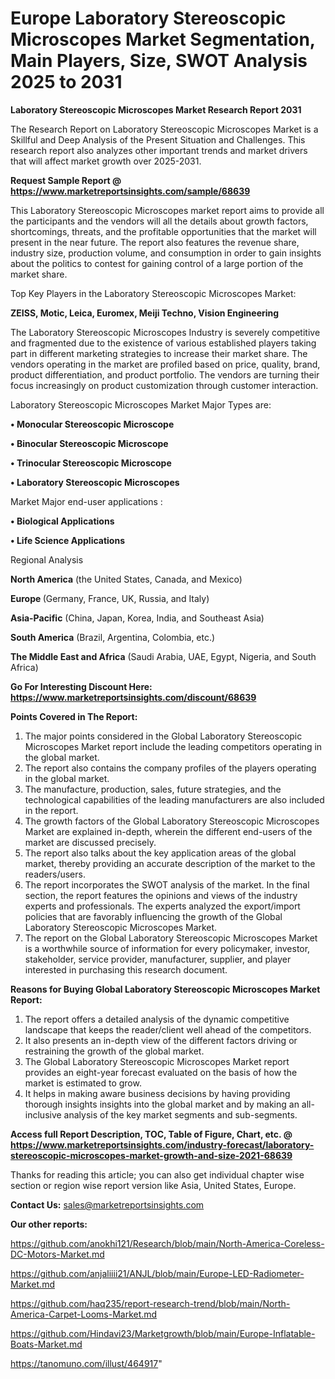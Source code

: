 # Europe Laboratory Stereoscopic Microscopes Market Segmentation, Main Players, Size, SWOT Analysis 2025 to 2031

<strong>Laboratory Stereoscopic Microscopes Market Research Report 2031</strong>

The Research Report on Laboratory Stereoscopic Microscopes Market is a Skillful and Deep Analysis of the Present Situation and Challenges. This research report also analyzes other important trends and market drivers that will affect market growth over 2025-2031.

<strong>Request Sample Report @ <a href=https://www.marketreportsinsights.com/sample/68639>https://www.marketreportsinsights.com/sample/68639</a></strong>

This Laboratory Stereoscopic Microscopes market report aims to provide all the participants and the vendors will all the details about growth factors, shortcomings, threats, and the profitable opportunities that the market will present in the near future. The report also features the revenue share, industry size, production volume, and consumption in order to gain insights about the politics to contest for gaining control of a large portion of the market share.

Top Key Players in the Laboratory Stereoscopic Microscopes Market:

<strong>ZEISS, Motic, Leica, Euromex, Meiji Techno, Vision Engineering</strong>

The Laboratory Stereoscopic Microscopes Industry is severely competitive and fragmented due to the existence of various established players taking part in different marketing strategies to increase their market share. The vendors operating in the market are profiled based on price, quality, brand, product differentiation, and product portfolio. The vendors are turning their focus increasingly on product customization through customer interaction.

Laboratory Stereoscopic Microscopes Market Major Types are:

<strong>• Monocular Stereoscopic Microscope

• Binocular Stereoscopic Microscope

• Trinocular Stereoscopic Microscope

• Laboratory Stereoscopic Microscopes</strong>

Market Major end-user applications :

<strong>• Biological Applications

• Life Science Applications</strong>

Regional Analysis

</u><strong><b>North America</b></strong> (the United States, Canada, and Mexico)

<strong><b>Europe </b></strong>(Germany, France, UK, Russia, and Italy)

<strong><b>Asia-Pacific</b></strong> (China, Japan, Korea, India, and Southeast Asia)

<strong><b>South America</b></strong> (Brazil, Argentina, Colombia, etc.)

<strong><b>The Middle East and Africa</b></strong> (Saudi Arabia, UAE, Egypt, Nigeria, and South Africa)

<strong>Go For Interesting Discount Here: <a href=https://www.marketreportsinsights.com/discount/68639>https://www.marketreportsinsights.com/discount/68639</a></strong>

<strong>Points Covered in The Report:</strong>
<ol>
  <li>The major points considered in the Global Laboratory Stereoscopic Microscopes Market report include the leading competitors operating in the global market.</li>
  <li>The report also contains the company profiles of the players operating in the global market.</li>
  <li>The manufacture, production, sales, future strategies, and the technological capabilities of the leading manufacturers are also included in the report.</li>
  <li>The growth factors of the Global Laboratory Stereoscopic Microscopes Market are explained in-depth, wherein the different end-users of the market are discussed precisely.</li>
  <li>The report also talks about the key application areas of the global market, thereby providing an accurate description of the market to the readers/users.</li>
  <li>The report incorporates the SWOT analysis of the market. In the final section, the report features the opinions and views of the industry experts and professionals. The experts analyzed the export/import policies that are favorably influencing the growth of the Global Laboratory Stereoscopic Microscopes Market.</li>
  <li>The report on the Global Laboratory Stereoscopic Microscopes Market is a worthwhile source of information for every policymaker, investor, stakeholder, service provider, manufacturer, supplier, and player interested in purchasing this research document.</li>
</ol>
<strong>Reasons for Buying Global Laboratory Stereoscopic Microscopes Market Report:</strong>

<ol>
  <li>The report offers a detailed analysis of the dynamic competitive landscape that keeps the reader/client well ahead of the competitors.</li>
  <li>It also presents an in-depth view of the different factors driving or restraining the growth of the global market.</li>
  <li>The Global Laboratory Stereoscopic Microscopes Market report provides an eight-year forecast evaluated on the basis of how the market is estimated to grow.</li>
  <li>It helps in making aware business decisions by having providing thorough insights insights into the global market and by making an all-inclusive analysis of the key market segments and sub-segments.</li>
</ol>
<strong>Access full Report Description, TOC, Table of Figure, Chart, etc. @ <a href=https://www.marketreportsinsights.com/industry-forecast/laboratory-stereoscopic-microscopes-market-growth-and-size-2021-68639>https://www.marketreportsinsights.com/industry-forecast/laboratory-stereoscopic-microscopes-market-growth-and-size-2021-68639</a></strong>


Thanks for reading this article; you can also get individual chapter wise section or region wise report version like Asia, United States, Europe.

<strong>Contact Us:</strong>
sales@marketreportsinsights.com

<strong>Our other reports:</strong>

<a href=https://github.com/anokhi121/Research/blob/main/North-America-Coreless-DC-Motors-Market.md>https://github.com/anokhi121/Research/blob/main/North-America-Coreless-DC-Motors-Market.md</a>

<a href=https://github.com/anjaliiii21/ANJL/blob/main/Europe-LED-Radiometer-Market.md>https://github.com/anjaliiii21/ANJL/blob/main/Europe-LED-Radiometer-Market.md</a>

<a href=https://github.com/haq235/report-research-trend/blob/main/North-America-Carpet-Looms-Market.md>https://github.com/haq235/report-research-trend/blob/main/North-America-Carpet-Looms-Market.md</a>

<a href=https://github.com/Hindavi23/Marketgrowth/blob/main/Europe-Inflatable-Boats-Market.md>https://github.com/Hindavi23/Marketgrowth/blob/main/Europe-Inflatable-Boats-Market.md</a>

<a href=https://tanomuno.com/illust/464917>https://tanomuno.com/illust/464917</a>"
